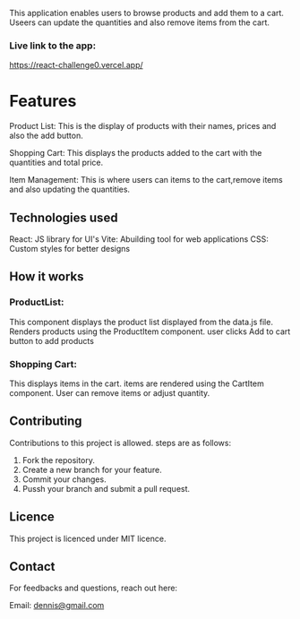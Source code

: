 This application enables users to browse products and add them to a cart. Useers can update the quantities and also remove items from the cart.

### Live link to the app:
https://react-challenge0.vercel.app/

# Features

Product List: This is the display of products with their names, prices and also the add button.

Shopping Cart: This displays the products added to the cart with the quantities and total price.

Item Management: This is where users can items to the cart,remove items and also updating the quantities.

## Technologies used

React: JS library for UI's
Vite: Abuilding tool for web applications
CSS: Custom styles for better designs


## How it works

### ProductList:
 This component displays the product list displayed from the data.js file.
 Renders products using the ProductItem component.
 user clicks Add to cart button to add products

 ### Shopping Cart:
 This displays items in the cart.
 items are rendered using the CartItem component.
 User can remove items or adjust quantity.

 ## Contributing

 Contributions to this project is allowed. steps are as follows:

 1. Fork the repository.
 2. Create a new branch for your feature.
 3. Commit your changes.
 4. Pussh your branch and submit a pull request.

 ## Licence

 This project is licenced under MIT licence.

 ## Contact

 For feedbacks and questions, reach out here:

 Email: dennis@gmail.com


